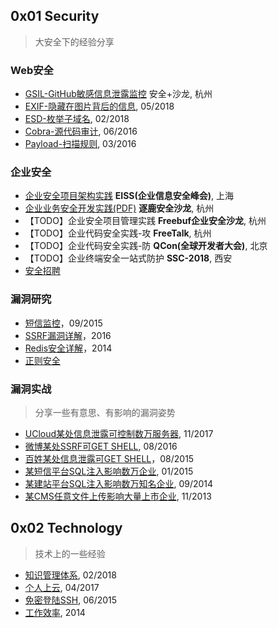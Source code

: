 ## 0x01 Security
> 大安全下的经验分享

### Web安全
- [GSIL-GitHub敏感信息泄露监控](gsil.md) 安全+沙龙, 杭州
- [EXIF-隐藏在图片背后的信息](exif.md), 05/2018
- [ESD-枚举子域名](esd.md), 02/2018
- [Cobra-源代码审计](cobra.md), 06/2016
- [Payload-扫描规则](payload.md), 03/2016

### 企业安全
- [企业安全项目架构实践](corporate-security.md) **EISS(企业信息安全峰会)**, 上海
- [企业业务安全开发实践(PDF)](企业业务安全开发实践.pdf) **逐鹿安全沙龙**, 杭州
- 【TODO】企业安全项目管理实践 **Freebuf企业安全沙龙**, 杭州
- 【TODO】企业代码安全实践-攻 **FreeTalk**, 杭州
- 【TODO】企业代码安全实践-防 **QCon(全球开发者大会)**, 北京
- 【TODO】企业终端安全一站式防护 **SSC-2018**, 西安
- [安全招聘](recruit.md)

### 漏洞研究
- [短信监控](sms-sniffing.md)，09/2015
- [SSRF漏洞详解](ssrf.md)，2016
- [Redis安全详解](redis.md)，2014
- [正则安全](regexp.md)

### 漏洞实战
> 分享一些有意思、有影响的漏洞姿势

- [UCloud某处信息泄露可控制数万服务器](PVE-2017110101.md), 11/2017
- [微博某处SSRF可GET SHELL](PVE-2016081601.md), 08/2016
- [百姓某处信息泄露可GET SHELL](PVE-2015080201.md)，08/2015
- [某短信平台SQL注入影响数万企业](PVE-2015012501.md), 01/2015
- [某建站平台SQL注入影响数万知名企业](PVE-2014092401.md), 09/2014
- [某CMS任意文件上传影响大量上市企业](PVE-2013110801.md), 11/2013

## 0x02 Technology
> 技术上的一些经验

- [知识管理体系](kms.md), 02/2018
- [个人上云](personal-cloud.md), 04/2017
- [免密登陆SSH](autossh.md), 06/2015
- [工作效率](work-efficiency.md), 2014

